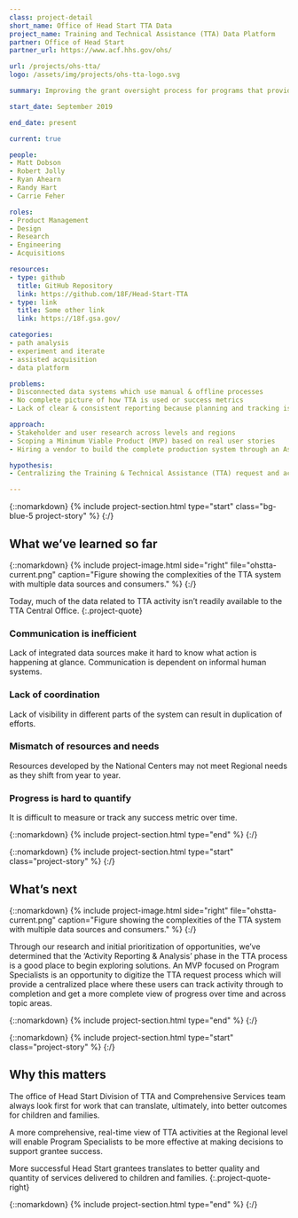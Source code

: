 ```yaml
---
class: project-detail
short_name: Office of Head Start TTA Data
project_name: Training and Technical Assistance (TTA) Data Platform
partner: Office of Head Start
partner_url: https://www.acf.hhs.gov/ohs/

url: /projects/ohs-tta/
logo: /assets/img/projects/ohs-tta-logo.svg

summary: Improving the grant oversight process for programs that provide training and technical assistance across Head Start and Early Head Start programs

start_date: September 2019

end_date: present

current: true

people:
- Matt Dobson
- Robert Jolly
- Ryan Ahearn
- Randy Hart
- Carrie Feher

roles:
- Product Management
- Design
- Research
- Engineering
- Acquisitions

resources:
- type: github
  title: GitHub Repository
  link: https://github.com/18F/Head-Start-TTA
- type: link
  title: Some other link
  link: https://18f.gsa.gov/

categories:
- path analysis
- experiment and iterate
- assisted acquisition
- data platform

problems:
- Disconnected data systems which use manual & offline processes
- No complete picture of how TTA is used or success metrics
- Lack of clear & consistent reporting because planning and tracking is not coordinated

approach:
- Stakeholder and user research across levels and regions
- Scoping a Minimum Viable Product (MVP) based on real user stories
- Hiring a vendor to build the complete production system through an Assisted Acquisition

hypothesis:
- Centralizing the Training & Technical Assistance (TTA) request and activity tracking process will help elevate insights into TTA activities happening across their region and provide more effective help for their Head Start grantees.

---
```

{::nomarkdown}
{% include project-section.html type="start" class="bg-blue-5 project-story" %}
{:/}

## What we’ve learned so far

{::nomarkdown}
{% include project-image.html side="right" file="ohstta-current.png" caption="Figure showing the complexities of the TTA system with multiple data sources and consumers." %}
{:/}

Today, much of the data related to TTA activity isn’t readily available to the TTA Central Office.
{:.project-quote}

### Communication is inefficient

Lack of integrated data sources make it hard to know what action is happening at glance. Communication is dependent on informal human systems.

### Lack of coordination

Lack of visibility in different parts of the system can result in duplication of efforts.

### Mismatch of resources and needs

Resources developed by the National Centers may not meet Regional needs as they shift from year to year.

### Progress is hard to quantify

It is difficult to measure or track any success metric over time.

{::nomarkdown}
{% include project-section.html type="end" %}
{:/}

{::nomarkdown}
{% include project-section.html type="start" class="project-story" %}
{:/}

## What’s next

{::nomarkdown}
{% include project-image.html side="right" file="ohstta-current.png" caption="Figure showing the complexities of the TTA system with multiple data sources and consumers." %}
{:/}

Through our research and initial prioritization of opportunities, we’ve determined that the ‘Activity Reporting & Analysis’ phase in the TTA process is a good place to begin exploring solutions. An MVP focused on Program Specialists is an opportunity to digitize the TTA request process which will provide a centralized place where these users can track activity through to completion and get a more complete view of progress over time and across topic areas.

{::nomarkdown}
{% include project-section.html type="end" %}
{:/}

{::nomarkdown}
{% include project-section.html type="start" class="project-story" %}
{:/}

## Why this matters

<div class="project-story-left">
  <p>The office of Head Start Division of TTA and Comprehensive Services team always look first for work that can translate, ultimately, into better outcomes for children and families.</p>
  <p>A more comprehensive, real-time view of TTA activities at the Regional level will enable Program Specialists to be more effective at making decisions to support grantee success.</p>
</div>

More successful Head Start grantees translates to better quality and quantity of services delivered to children and families.
{:.project-quote-right}

{::nomarkdown}
{% include project-section.html type="end" %}
{:/}